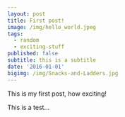 ```yaml
---
layout: post
title: First post!
image: /img/hello_world.jpeg
tags:
  - random
  - exciting-stuff
published: false
subtitle: this is a subtitle
date: '2016-01-01'
bigimg: /img/Snacks-and-Ladders.jpg
---
```


This is my first post, how exciting!


This is a test...

